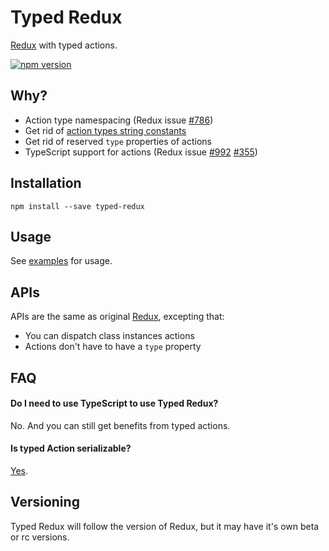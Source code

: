 # Typed Redux

[Redux](http://redux.js.org/) with typed actions.

[![npm version](https://img.shields.io/npm/v/typed-redux.svg?style=flat-square)](https://www.npmjs.com/package/typed-redux)

## Why?
- Action type namespacing (Redux issue [#786](https://github.com/reactjs/redux/issues/786))
- Get rid of [action types string constants](https://github.com/reactjs/redux/blob/master/examples/todomvc/src/constants/ActionTypes.js)
- Get rid of reserved `type` properties of actions
- TypeScript support for actions (Redux issue [#992](https://github.com/reactjs/redux/issues/992) [#355](https://github.com/reactjs/redux/issues/355))

## Installation
```
npm install --save typed-redux
```

## Usage
See [examples](https://github.com/jas-chen/typed-redux/tree/master/examples) for usage.

## APIs
APIs are the same as original [Redux](http://redux.js.org/), excepting that:
- You can dispatch class instances actions
- Actions don't have to have a `type` property

## FAQ
#### Do I need to use TypeScript to use Typed Redux?
No. And you can still get benefits from typed actions.

#### Is typed Action serializable?
[Yes](https://github.com/jas-chen/typed-redux/tree/master/examples/serialize-action).

## Versioning
Typed Redux will follow the version of Redux, but it may have it's own beta or rc versions.
